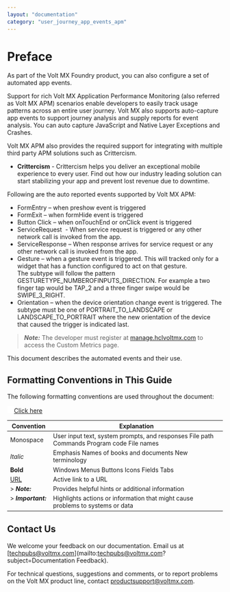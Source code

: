 ```yaml
---
layout: "documentation"
category: "user_journey_app_events_apm"
---
```

                            

Preface
=======

As part of the Volt MX Foundry product, you can also configure a set of automated app events.

Support for rich Volt MX Application Performance Monitoring (also referred as Volt MX APM) scenarios enable developers to easily track usage patterns across an entire user journey. Volt MX also supports auto-capture app events to support journey analysis and supply reports for event analysis. You can auto capture JavaScript and Native Layer Exceptions and Crashes.

Volt MX  APM also provides the required support for integrating with multiple third party APM solutions such as Crittercism.

*   **Crittercism** - Crittercism helps you deliver an exceptional mobile experience to every user. Find out how our industry leading solution can start stabilizing your app and prevent lost revenue due to downtime.

Following are the auto reported events supported by Volt MX APM:

*   FormEntry – when preshow event is triggered
*   FormExit – when formHide event is triggered
*   Button Click – when onTouchEnd or onClick event is triggered
*   ServiceRequest  - When service request is triggered or any other network call is invoked from the app.
*   ServiceResponse – When response arrives for service request or any other network call is invoked from the app.
*   Gesture – when a gesture event is triggered. This will tracked only for a widget that has a function configured to act on that gesture.  
    The subtype will follow the pattern GESTURETYPE\_NUMBEROFINPUTS\_DIRECTION. For example a two finger tap would be TAP\_2 and a three finger swipe would be SWIPE\_3\_RIGHT.
*   Orientation – when the device orientation change event is triggered. The subtype must be one of PORTRAIT\_TO\_LANDSCAPE or LANDSCAPE\_TO\_PORTRAIT where the new orientation of the device that caused the trigger is indicated last.

> **_Note:_** The developer must register at [manage.hclvoltmx.com](https://manage.hclvoltmx.com/) to access the Custom Metrics page.

This document describes the automated events and their use.

Formatting Conventions in This Guide
------------------------------------

The following formatting conventions are used throughout the document:

[![Closed](../Skins/Default/Stylesheets/Images/transparent.gif)Click here](javascript:void(0);)

  
| Convention | Explanation |
| --- | --- |
| Monospace | User input text, system prompts, and responses File path Commands Program code File names |
| _Italic_ | Emphasis Names of books and documents New terminology |
| **Bold** | Windows Menus Buttons Icons Fields Tabs |
| [URL](http://a/) | Active link to a URL |
| > **_Note:_**   | Provides helpful hints or additional information |
| > **_Important:_**   | Highlights actions or information that might cause problems to systems or data |

Contact Us
----------

We welcome your feedback on our documentation. Email us at [techpubs@voltmx.com](mailto:techpubs@voltmx.com?subject=Documentation Feedback).

For technical questions, suggestions and comments, or to report problems on the Volt MX product line, contact [productsupport@voltmx.com](mailto:productsupport@voltmx.com).
